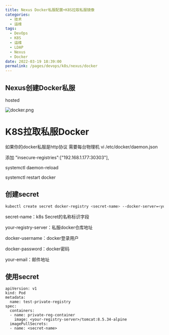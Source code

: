 ```yaml
---
title: Nexus Docker私服配置+K8S拉取私服镜像
categories: 
  - 技术
  - 运维
tags: 
  - DevOps
  - K8S
  - 运维
  - LDAP
  - Nexus
  - Docker
date: 2022-03-19 18:39:00
permalink: /pages/devops/k8s/nexus/docker
---
```

<!-- more -->
## Nexus创建Docker私服
hosted

![docker.png](/images/devops/nexus/docker.png)
# K8S拉取私服Docker
如果你的docker私服是http协议 需要每台物理机 vi /etc/docker/daemon.json

添加 "insecure-registries":["192.168.1.177:30303"],

systemctl daemon-reload

systemctl restart docker

## 创建secret
```sh
kubectl create secret docker-registry <secret-name> --docker-server=<your-registry-server> --docker-username=<docker-username> --docker-password=<docker-password> --docker-email=<your-email>
```
secret-name：k8s Secret的名称标识字段

your-registry-server：私服docker仓库地址

docker-username：docker登录用户

docker-password：docker密码

your-email：邮件地址

## 使用secret
```yalm
apiVersion: v1
kind: Pod
metadata:
  name: test-private-registry
spec:
  containers:
  - name: private-reg-container
    image: <your-registry-server>/tomcat:8.5.34-alpine
  imagePullSecrets:
  - name: <secret-name>
```